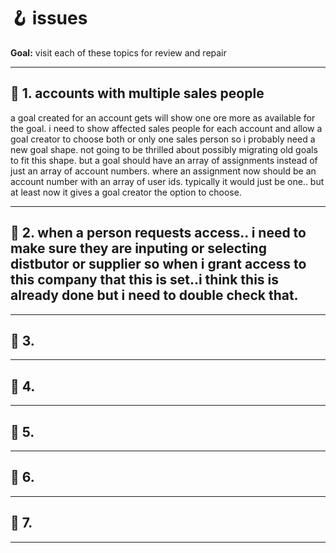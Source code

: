 # 🪝 issues
**Goal:** visit each of these topics for review and repair

---

## 🔹 1. accounts with multiple sales people

a goal created for an account gets will show one ore more as available for the goal.  i need to show affected sales people for each account and allow a goal creator to choose both or only one sales person
so i probably need a new goal shape.  not going to be thrilled about possibly migrating old goals to fit this shape.  but a goal should have an array of assignments instead of just an array 
of account numbers.  where an assignment now should be an account number with an array of user ids.  typically it would just be one.. but at least now it gives a goal creator the option to choose.

---

## 🔹 2. when a person requests access.. i need to make sure they are inputing or selecting distbutor or supplier so when i grant access to this company that this is set..i think this is already done but i need to double check that.
---

## 🔹 3. 

---

## 🔹 4.
---

## 🔹 5. 

---

## 🔹 6. 
---

## 🔹 7. 
---


